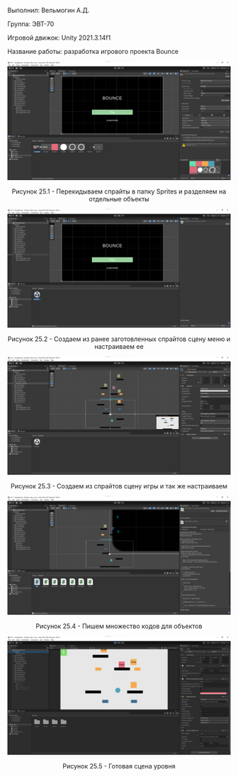 <p align="left">
  Выполнил: Вельмогин А.Д.
  </p>
<p align="left"> Группа: ЭВТ-70
  </p>
<p align="left"> Игровой движок: Unity 2021.3.14f1
  </p>
<p align="left"> Название работы: разработка игрового проекта Bounce
  </p>


<p align="center">
  <img src="1.png"/>
</p>


<p align="center">
Рисунок 25.1 - Перекидываем спрайты в папку Sprites и разделяем на отдельные объекты 
</p>


<p align="center">
  <img src="2.png"/>
</p>


<p align="center">
Рисунок 25.2 - Создаем из ранее заготовленных спрайтов сцену меню и настраиваем ее  
</p>


<p align="center">
  <img src="3.png"/>
</p>


<p align="center">
Рисунок 25.3 - Создаем из спрайтов сцену игры и так же настраиваем 
</p>


<p align="center">
  <img src="4.png"/>
</p>


<p align="center">
Рисунок 25.4 - Пишем множество кодов для объектов
</p>



<p align="center">
  <img src="5.png"/>
</p>


<p align="center">
Рисунок 25.5 - Готовая сцена уровня
</p>
